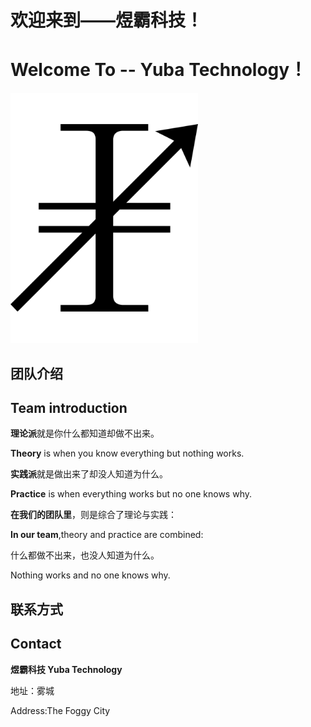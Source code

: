 # 欢迎来到——煜霸科技！ 

# Welcome To -- Yuba Technology！ 

<img width="300px" src="img/logo.svg">

## 团队介绍

## Team introduction

**理论派**就是你什么都知道却做不出来。

**Theory** is when you know everything but nothing works.

**实践派**就是做出来了却没人知道为什么。

**Practice** is when everything works but no one knows why.

**在我们的团队里**，则是综合了理论与实践：

**In our team**,theory and practice are combined:

什么都做不出来，也没人知道为什么。

Nothing works and no one knows why.

## 联系方式

## Contact

**煜霸科技 Yuba Technology**

地址：雾城

Address:The Foggy City